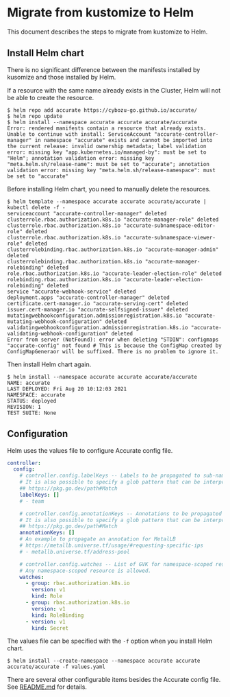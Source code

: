 # Migrate from kustomize to Helm

This document describes the steps to migrate from kustomize to Helm.

## Install Helm chart

There is no significant difference between the manifests installed by kusomize and those installed by Helm.

If a resource with the same name already exists in the Cluster, Helm will not be able to create the resource.

```console
$ helm repo add accurate https://cybozu-go.github.io/accurate/
$ helm repo update
$ helm install --namespace accurate accurate accurate/accurate
Error: rendered manifests contain a resource that already exists. Unable to continue with install: ServiceAccount "accurate-controller-manager" in namespace "accurate" exists and cannot be imported into the current release: invalid ownership metadata; label validation error: missing key "app.kubernetes.io/managed-by": must be set to "Helm"; annotation validation error: missing key "meta.helm.sh/release-name": must be set to "accurate"; annotation validation error: missing key "meta.helm.sh/release-namespace": must be set to "accurate"
```

Before installing Helm chart, you need to manually delete the resources.

```console
$ helm template --namespace accurate accurate accurate/accurate | kubectl delete -f -
serviceaccount "accurate-controller-manager" deleted
clusterrole.rbac.authorization.k8s.io "accurate-manager-role" deleted
clusterrole.rbac.authorization.k8s.io "accurate-subnamespace-editor-role" deleted
clusterrole.rbac.authorization.k8s.io "accurate-subnamespace-viewer-role" deleted
clusterrolebinding.rbac.authorization.k8s.io "accurate-manager-admin" deleted
clusterrolebinding.rbac.authorization.k8s.io "accurate-manager-rolebinding" deleted
role.rbac.authorization.k8s.io "accurate-leader-election-role" deleted
rolebinding.rbac.authorization.k8s.io "accurate-leader-election-rolebinding" deleted
service "accurate-webhook-service" deleted
deployment.apps "accurate-controller-manager" deleted
certificate.cert-manager.io "accurate-serving-cert" deleted
issuer.cert-manager.io "accurate-selfsigned-issuer" deleted
mutatingwebhookconfiguration.admissionregistration.k8s.io "accurate-mutating-webhook-configuration" deleted
validatingwebhookconfiguration.admissionregistration.k8s.io "accurate-validating-webhook-configuration" deleted
Error from server (NotFound): error when deleting "STDIN": configmaps "accurate-config" not found # This is because the ConfigMap created by ConfigMapGeneraor will be suffixed. There is no problem to ignore it.
```

Then install Helm chart again.

```console
$ helm install --namespace accurate accurate accurate/accurate
NAME: accurate
LAST DEPLOYED: Fri Aug 20 10:12:03 2021
NAMESPACE: accurate
STATUS: deployed
REVISION: 1
TEST SUITE: None
```

## Configuration

Helm uses the values file to configure Accurate config file.

```yaml
controller:
  config:
    # controller.config.labelKeys -- Labels to be propagated to sub-namespaces.
    # It is also possible to specify a glob pattern that can be interpreted by Go's "path.Match" func.
    ## https://pkg.go.dev/path#Match
    labelKeys: []
    # - team

    # controller.config.annotationKeys -- Annotations to be propagated to sub-namespaces.
    # It is also possible to specify a glob pattern that can be interpreted by Go's "path.Match" func.
    ## https://pkg.go.dev/path#Match
    annotationKeys: []
    # An example to propagate an annotation for MetalLB
    # https://metallb.universe.tf/usage/#requesting-specific-ips
    # - metallb.universe.tf/address-pool

    # controller.config.watches -- List of GVK for namespace-scoped resources that can be propagated.
    # Any namespace-scoped resource is allowed.
    watches:
      - group: rbac.authorization.k8s.io
        version: v1
        kind: Role
      - group: rbac.authorization.k8s.io
        version: v1
        kind: RoleBinding
      - version: v1
        kind: Secret
```

The values file can be specified with the `-f` option when you install Helm chart.

```console
$ helm install --create-namespace --namespace accurate accurate accurate/accurate -f values.yaml
```

There are several other configurable items besides the Accurate config file. See [README.md](./README.md) for details.
